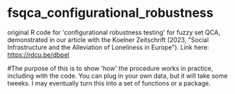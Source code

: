 # fsqca_configurational_robustness
original R code for 'configurational robustness testing' for fuzzy set QCA, demonstrated in our article with the Koelner Zeitschrift (2023, "Social Infrastructure and the Alleviation of Loneliness in Europe"). Link here: https://rdcu.be/dbpel

#The purpose of this is to show 'how' the procedure works in practice, including with the code. You can plug in your own data, but it will take some tweeks. I may eventually turn this into a set of functions or a package. 

